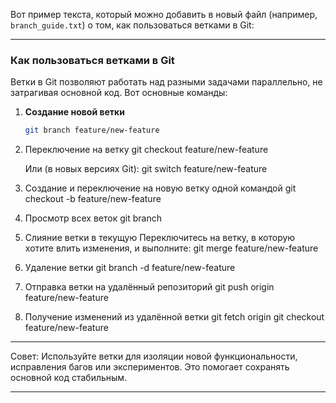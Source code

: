 Вот пример текста, который можно добавить в новый файл (например, `branch_guide.txt`) о том, как пользоваться ветками в Git:

---

### Как пользоваться ветками в Git

Ветки в Git позволяют работать над разными задачами параллельно, не затрагивая основной код. Вот основные команды:

1. **Создание новой ветки**
   ```bash
   git branch feature/new-feature
   

2. Переключение на ветку
      git checkout feature/new-feature
   
   Или (в новых версиях Git):
      git switch feature/new-feature
   

3. Создание и переключение на новую ветку одной командой
      git checkout -b feature/new-feature
   

4. Просмотр всех веток
      git branch
   

5. Слияние ветки в текущую
   Переключитесь на ветку, в которую хотите влить изменения, и выполните:
      git merge feature/new-feature
   

6. Удаление ветки
      git branch -d feature/new-feature

7. Отправка ветки на удалённый репозиторий
      git push origin feature/new-feature

8. Получение изменений из удалённой ветки
      git fetch origin
   git checkout feature/new-feature
   

---

Совет: Используйте ветки для изоляции новой функциональности, исправления багов или экспериментов. Это помогает сохранять основной код стабильным.

---
```